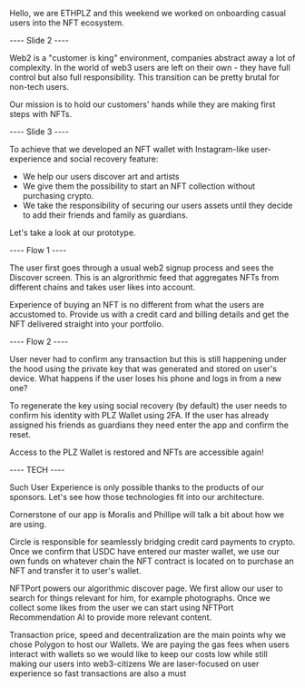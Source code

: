 Hello, we are ETHPLZ and this weekend we worked on onboarding casual users into the NFT ecosystem.

---- Slide 2 ---- 

Web2 is a "customer is king" environment, companies abstract away a lot of complexity. In the world of web3 users are left on their own - they have full control but also full responsibility. This transition can be pretty brutal for non-tech users.

Our mission is to hold our customers' hands while they are making first steps with NFTs.

---- Slide 3 ---- 

To achieve that we developed an NFT wallet with Instagram-like user-experience and social recovery feature:
- We help our users discover art and artists
- We give them the possibility to start an NFT collection without purchasing crypto.
- We take the responsibility of securing our users assets until they decide to add their friends and family as guardians.

Let's take a look at our prototype.

---- Flow 1 ----

The user first goes through a usual web2 signup process and sees the Discover screen. This is an algrorithmic feed that aggregates NFTs from different chains and takes user likes into account.

Experience of buying an NFT is no different from what the users are accustomed to. Provide us with a credit card and billing details and get the NFT delivered straight into your portfolio.

---- Flow 2 ----

User never had to confirm any transaction but this is still happening under the hood using the private key that was generated and stored on user's device. What happens if the user loses his phone and logs in from a new one?

To regenerate the key using social recovery (by default) the user needs to confirm his identity with PLZ Wallet using 2FA. If the user has already assigned his friends as guardians they need enter the app and confirm the reset.

Access to the PLZ Wallet is restored and NFTs are accessible again!

---- TECH ----

Such User Experience is only possible thanks to the products of our sponsors. Let's see how those technologies fit into our architecture.

Cornerstone of our app is Moralis and Phillipe will talk a bit about how we are using.

Circle is responsible for seamlessly bridging credit card payments to crypto. Once we confirm that USDC have entered our master wallet, we use our own funds on whatever chain the NFT contract is located on to purchase an NFT and transfer it to user's wallet.

NFTPort powers our algorithmic discover page. We first allow our user to search for things relevant for him, for example photographs. Once we collect some likes from the user we can start using NFTPort Recommendation AI to provide more relevant content.

Transaction price, speed and decentralization are the main points why we chose Polygon to host our Wallets.
We are paying the gas fees when users interact with wallets so we would like to keep our costs low while still making our users into web3-citizens
We are laser-focused on user experience so fast transactions are also a must